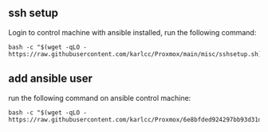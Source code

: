 ## ssh setup
Login to control machine with ansible installed, run the following command:
```shell
bash -c "$(wget -qLO - https://raw.githubusercontent.com/karlcc/Proxmox/main/misc/sshsetup.sh)"
```
## add ansible user
run the following command on ansible control machine:
```shell
bash -c "$(wget -qLO - https://raw.githubusercontent.com/karlcc/Proxmox/6e8bfded924297bb93d31d849d74bd1c01f48795/misc/pve_onboard.sh)"
```